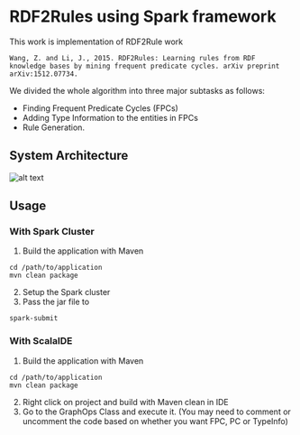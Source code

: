 # RDF2Rules using Spark framework

This work is implementation of RDF2Rule work 

```Wang, Z. and Li, J., 2015. RDF2Rules: Learning rules from RDF knowledge bases by mining frequent predicate cycles. arXiv preprint arXiv:1512.07734.```

We divided the whole algorithm into three major subtasks as follows: 

* Finding Frequent Predicate Cycles (FPCs)
* Adding Type Information to the entities in FPCs
* Rule Generation.

## System Architecture 
![alt text](https://github.com/Kunal-Jha/RDF2RuleSansa/blob/master/RDf2Rule.jpg)


## Usage
### With Spark Cluster
1. Build the application with Maven

  ```
  cd /path/to/application
  mvn clean package
  ```
2. Setup the Spark cluster
3. Pass the jar file to 
```
spark-submit 
```
### With ScalaIDE
1. Build the application with Maven

  ```
  cd /path/to/application
  mvn clean package
   ```
2. Right click on project and build with Maven clean in IDE
3. Go to the GraphOps Class and execute it. (You may need to comment or uncomment the code based on whether you want FPC, PC or TypeInfo)
